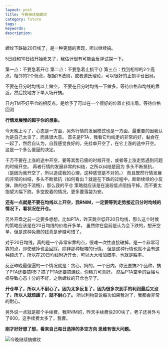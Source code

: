 ```yaml
---
layout: post
title: 今晚继续搞螺纹
category: future
tags: 
keywords: 
description: 
---
```



螺纹下跌破20日线了，是一种更弱的表现，所以继续搞。

5日线和10日线开始死叉了，我估计很有可能会反弹试探一下。


第一点：不要急着开仓
第二点：不要急着止损平仓
第三点：找到相邻的2个高点，相邻的2个低点，根据2B法则，或者道氏理论，可以很好的止损平仓出局。

不要在日分时均线以上做空，
不要在日分时均线一下做多，等待价格和均线的靠近，然后找地方下单入场开搞。

日内TM不好平仓的相反点，是给予了可以在一个很好的位置止损出局，等待价格回测

**行情发展慢的超乎你的想象。**


今天晚上亏了，心态是一方面，另外行情的发展模式也是一方面，最重要的因我认为是自己太贪了，而且很大意。
首先是PTA，我看它均线走的非常的好，黏合在一起了，然后自认为，自我感觉良好的，先挂单开空了，在它上涨的途中开空。
这是一个多么傻逼的决定。

千万不要在上涨的途中开空，要等其势已疲的时候开空，或者等上涨走势遇到问题的时候开空。
再者行情的发展非常的纠结，之所以纠结是因为 多头不断抵抗，（是因为我开空了，所以造成我的心理，这种感觉是不对的。）
而且既然行情发展的非常的纠结，多头不断抵抗（如何看出？就是在下跌的过程中，断断续续的小反弹，跌的也不流畅），那么我的平仓
策略就应该是在波段低点阻挡平掉，而不要太指望大幅下跌。多空胶着的情况，更多要落袋为安。

**还有一点就是不要在均线以上开空，我RNIM，一定要等到走势接近日分时均线的情况下，看状况在开仓。**

另外开盘之前一定要多想想，比如PTA，昨天跳空低开20日均线，那么这个时候的策略应该是在20日均线的价格开多单，
虽然你在盘前是认为会下跌的，想开空单，但是这种免费的钱真是步赚可惜了。

对于20日均线，真的是一个非常牢靠的点，很难一次性直接破掉，是一个非常可靠的点，即使破掉也会回踩，除非那种极端的行情。
但是这种行情也就不会有这种顾虑了。所以在20日均线附近开仓，可以大大增加概率，也就是胜率。

反正昨晚最傻逼的一个情况就是：贪心，妈的，一个日内，你还要搞2个品种，搞了PTA还要搞RB？搞了PTA还要搞螺纹，你精力可真好。
然后PTA空单的巨幅亏损导致心态十分的不好，之后螺纹的开仓也早了。

**开仓早了，所以人不耐心了。因为太多反复了，因为很多次到手的利润最后又没了，所以人就烦躁了，就不耐心了。**
所以利物莫说每次如果我对了，我都会非常的耐心。

另外说一点就是那个手续费，我RNIM的，昨天手续费快200块了，老子还另外亏了600，这手续费太多了，我曹。



**刚才好好想了想，看来自己每日选择的多空方向 思维有很大问题。**

![今晚继续搞螺纹](http://img.3gods.com/2016-03-15-Fuck-RB-Continue.png "今晚继续搞螺纹")


